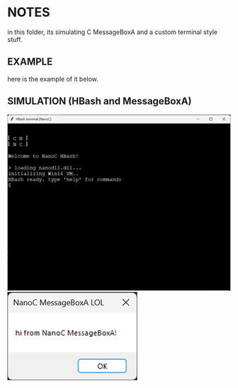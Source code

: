 # NOTES

in this folder, its simulating C MessageBoxA and a custom terminal style stuff.

## EXAMPLE

here is the example of it below.

## SIMULATION (HBash and MessageBoxA)

![hbash-gui-simulation](HBashGUI.png)
![msgboxa-gui-simulation](MessageBoxA.png)
